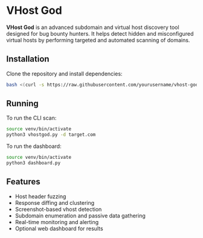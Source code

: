 # VHost God

**VHost God** is an advanced subdomain and virtual host discovery tool designed for bug bounty hunters. It helps detect hidden and misconfigured virtual hosts by performing targeted and automated scanning of domains.

## Installation

Clone the repository and install dependencies:

```bash
bash <(curl -s https://raw.githubusercontent.com/yourusername/vhost-god/main/install.sh)
```

## Running

To run the CLI scan:

```bash
source venv/bin/activate
python3 vhostgod.py -d target.com
```

To run the dashboard:

```bash
source venv/bin/activate
python3 dashboard.py
```

## Features

- Host header fuzzing
- Response diffing and clustering
- Screenshot-based vhost detection
- Subdomain enumeration and passive data gathering
- Real-time monitoring and alerting
- Optional web dashboard for results

